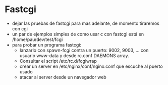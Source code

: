 # Fastcgi
*   dejar las pruebas de fastcgi para mas adelante, de momento tiraremos con cgi
*   un par de ejemplos simples de como usar c con fastcgi está en /home/pau/dev/test/fcgi
*   para probar un programa fastcgi:
    *   lanzarlo con spawn-fcgi contra un puerto: 9002, 9003, ... con usuario www-data y desde rc.conf DAEMONS array.
    *   Consultar el script /etc/rc.d/fcgiwrap
    *   crear un server en /etc/nginx/conf/nginx.conf que escuche al  puerto usado
    *   atacar al server desde un navegador web

